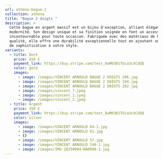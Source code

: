 ```yaml
---
url: athena-bague-2
collection: athena
title: "Bague 2 doigts "
description: >
  Cette bague en argent massif est un bijou d'exception, alliant élégance et
  modernité. Son design unique et sa finition soignée en font un accessoire
  incontournable pour toute occasion. Fabriquée avec des matériaux de haute
  qualité, elle offre une durabilité exceptionnelle tout en ajoutant une touche
  de sophistication à votre style.
variants:
  - title: Doré
    price: 450 €
    payment_link: https://buy.stripe.com/test_8wM03B1TGca3cXCdQQ
    color: gold
    images:
      - image: /images/VINCENT ARNOULD BAGUE 2 DOIGTS 206.jpg
      - image: /images/VINCENT ARNOULD BAGUE 2 DOIGTS 194.jpg
      - image: /images/VINCENT ARNOULD BAGUE 2 DOIGTS 202.jpg
      - image: /images/vincent_7.jpeg
      - image: /images/vincent_1.jpeg
      - image: /images/vincent_2.jpeg
  - title: Argent
    price: 350 €
    payment_link: https://buy.stripe.com/test_8wM03B1TGca3cXCdQQ
    color: silver
    images:
      - image: /images/VINCENT ARNOULD 64-1.jpg
      - image: /images/VINCENT ARNOULD 61.jpg
      - {}
      - image: /images/VINCENT ARNOULD 57.jpg
      - image: /images/VINCENT ARNOULD 248-1.jpg
      - image: /images/IMG-20250804-WA0008-1.jpg
---
```

